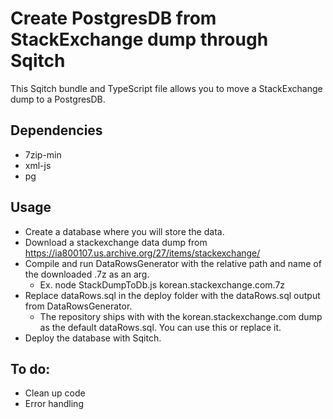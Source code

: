 # Create PostgresDB from StackExchange dump through Sqitch

This Sqitch bundle and TypeScript file allows you to move a StackExchange dump to a PostgresDB.

## Dependencies
* 7zip-min
* xml-js
* pg

## Usage
* Create a database where you will store the data.
* Download a stackexchange data dump from https://ia800107.us.archive.org/27/items/stackexchange/
* Compile and run DataRowsGenerator with the relative path and name of the downloaded .7z as an arg.
    * Ex. node StackDumpToDb.js korean.stackexchange.com.7z
* Replace dataRows.sql in the deploy folder with the dataRows.sql output from DataRowsGenerator.
    * The repository ships with with the korean.stackexchange.com dump as the default dataRows.sql. You can use this or replace it.
* Deploy the database with Sqitch.

## To do:
* Clean up code
* Error handling